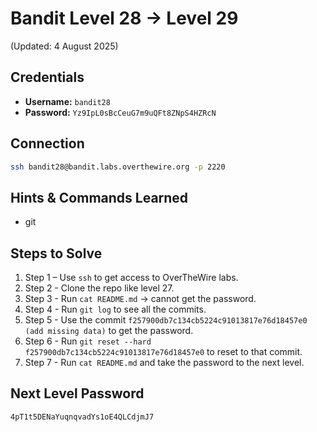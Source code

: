 # Bandit Level 28 → Level 29
(Updated: 4 August 2025)

## Credentials
- **Username:** `bandit28`
- **Password:** `Yz9IpL0sBcCeuG7m9uQFt8ZNpS4HZRcN`

## Connection
```bash
ssh bandit28@bandit.labs.overthewire.org -p 2220
```

## Hints & Commands Learned
- git

## Steps to Solve
1. Step 1 – Use `ssh` to get access to OverTheWire labs.
2. Step 2 - Clone the repo like level 27.
3. Step 3 - Run `cat README.md` -> cannot get the password.
4. Step 4 - Run `git log` to see all the commits.
5. Step 5 - Use the commit `f257900db7c134cb5224c91013817e76d18457e0 (add missing data)` to get the password.
6. Step 6 - Run `git reset --hard f257900db7c134cb5224c91013817e76d18457e0` to reset to that commit.
7. Step 7 - Run `cat README.md` and take the password to the next level.

## Next Level Password
`4pT1t5DENaYuqnqvadYs1oE4QLCdjmJ7`